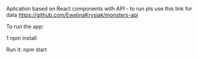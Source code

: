 Aplication based on React components with API - to run pls use this link for data https://github.com/EwelinaKrysiak/monsters-api



To run the app:

1 npm install

Run it: npm start
